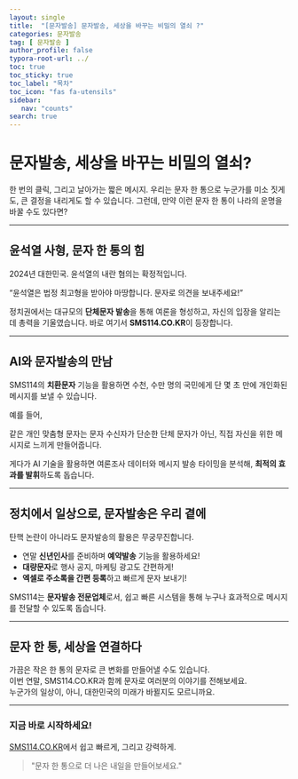 ```yaml
---
layout: single
title:  "[문자발송] 문자발송, 세상을 바꾸는 비밀의 열쇠 ?"
categories: 문자발송
tag: [ 문자발송 ]
author_profile: false
typora-root-url: ../
toc: true
toc_sticky: true
toc_label: "목차"
toc_icon: "fas fa-utensils" 
sidebar:
   nav: "counts"
search: true
---
```


# **문자발송, 세상을 바꾸는 비밀의 열쇠?**

한 번의 클릭, 그리고 날아가는 짧은 메시지. 우리는 문자 한 통으로 누군가를 미소 짓게도, 큰 결정을 내리게도 할 수 있습니다. 그런데, 만약 이런 문자 한 통이 나라의 운명을 바꿀 수도 있다면? 

---

## **윤석열 사형, 문자 한 통의 힘**

2024년 대한민국. 윤석열의 내란 혐의는 확정적입니다.

“윤석열은 법정 최고형을 받아야 마땅합니다. 문자로 의견을 보내주세요!”  

정치권에서는 대규모의 **단체문자 발송**을 통해 여론을 형성하고, 자신의 입장을 알리는 데 총력을 기울였습니다. 바로 여기서 **SMS114.CO.KR**이 등장합니다.

---

## **AI와 문자발송의 만남**

SMS114의 **치환문자** 기능을 활용하면 수천, 수만 명의 국민에게 단 몇 초 만에 개인화된 메시지를 보낼 수 있습니다.  

예를 들어,  

같은 개인 맞춤형 문자는 문자 수신자가 단순한 단체 문자가 아닌, 직접 자신을 위한 메시지로 느끼게 만들어줍니다.  

게다가 AI 기술을 활용하면 여론조사 데이터와 메시지 발송 타이밍을 분석해, **최적의 효과를 발휘**하도록 돕습니다.  

---

## **정치에서 일상으로, 문자발송은 우리 곁에**

탄핵 논란이 아니라도 문자발송의 활용은 무궁무진합니다.  
- 연말 **신년인사**를 준비하며 **예약발송** 기능을 활용하세요!  
- **대량문자**로 행사 공지, 마케팅 광고도 간편하게!  
- **엑셀로 주소록을 간편 등록**하고 빠르게 문자 보내기!  

SMS114는 **문자발송 전문업체**로서, 쉽고 빠른 시스템을 통해 누구나 효과적으로 메시지를 전달할 수 있도록 돕습니다.  

---

## **문자 한 통, 세상을 연결하다**

가끔은 작은 한 통의 문자로 큰 변화를 만들어낼 수도 있습니다.  
이번 연말, SMS114.CO.KR과 함께 문자로 여러분의 이야기를 전해보세요.  
누군가의 일상이, 아니, 대한민국의 미래가 바뀔지도 모르니까요.

---

### **지금 바로 시작하세요!**  
[SMS114.CO.KR](https://sms114.co.kr)에서 쉽고 빠르게, 그리고 강력하게.  

> "문자 한 통으로 더 나은 내일을 만들어보세요."  